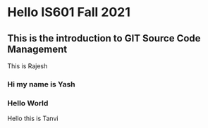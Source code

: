# Hello IS601 Fall 2021
## This is the introduction to GIT Source Code Management
This is Rajesh
### Hi my name is Yash
### Hello World
Hello this is Tanvi
